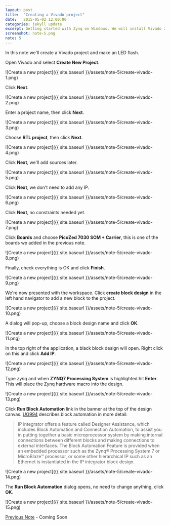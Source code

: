 ```yaml
---
layout: post
title:  "Creating a Vivado project"
date:   2015-05-02 12:00:00
categories: jekyll update
excerpt: Getting started with Zynq on Windows. We will install Vivado 2014.4 and create the first project.
screenshot: note-5.png
note: 5
---
```


In this note we'll create a Vivado project and make an LED flash. 

Open Vivado and select __Create New Project__.

![Create a new project]({{ site.baseurl }}/assets/note-5/create-vivado-1.png)

Click __Next__.

![Create a new project]({{ site.baseurl }}/assets/note-5/create-vivado-2.png)

Enter a project name, then click __Next__.

![Create a new project]({{ site.baseurl }}/assets/note-5/create-vivado-3.png)

Choose __RTL project__, then click __Next__.

![Create a new project]({{ site.baseurl }}/assets/note-5/create-vivado-4.png)

Click __Next__, we'll add sources later. 

![Create a new project]({{ site.baseurl }}/assets/note-5/create-vivado-5.png)

Click __Next__, we don't need to add any IP. 

![Create a new project]({{ site.baseurl }}/assets/note-5/create-vivado-6.png)

Click __Next__, no constraints needed yet. 

![Create a new project]({{ site.baseurl }}/assets/note-5/create-vivado-7.png)

Click __Boards__ and choose __PicoZed 7030 SOM + Carrier__, this is one of the boards we added in the previous note. 

![Create a new project]({{ site.baseurl }}/assets/note-5/create-vivado-8.png)

Finally, check everything is OK and click __Finish__. 

![Create a new project]({{ site.baseurl }}/assets/note-5/create-vivado-9.png)

We're now presented with the workspace. Click __create block design__ in the left hand navigator to add a new block to the project.

![Create a new project]({{ site.baseurl }}/assets/note-5/create-vivado-10.png)

A dialog will pop-up, choose a block design name and click __OK__.

![Create a new project]({{ site.baseurl }}/assets/note-5/create-vivado-11.png)

In the top right of the application, a black block design will open. Right click on this and click __Add IP__.

![Create a new project]({{ site.baseurl }}/assets/note-5/create-vivado-12.png)

Type _zynq_ and when __ZYNQ7 Processing System__ is highlighted hit __Enter__. This will place the Zynq hardware macro into the design.

![Create a new project]({{ site.baseurl }}/assets/note-5/create-vivado-13.png)

Click __Run Block Automation__ link in the banner at the top of the design canvas. [UG994](http://www.xilinx.com/support/documentation/sw_manuals/xilinx2015_1/ug994-vivado-ip-subsystems.pdf) describes block automation in more detail: 

> IP integrator offers a feature called Designer Assistance, which includes Block Automation
and Connection Automation, to assist you in putting together a basic microprocessor
system by making internal connections between different blocks and making connections
to external interfaces. The Block Automation Feature is provided when an embedded
processor such as the Zynq® Processing System 7 or MicroBlaze™ processor, or some other
hierarchical IP such as an Ethernet is instantiated in the IP integrator block design. 

![Create a new project]({{ site.baseurl }}/assets/note-5/create-vivado-14.png)

The __Run Block Automation__ dialog opens, no need to change anything, click __OK__.

![Create a new project]({{ site.baseurl }}/assets/note-5/create-vivado-15.png)

[Previous Note]({{site.baseurl}}/4-adding-board-files) - Coming Soon

